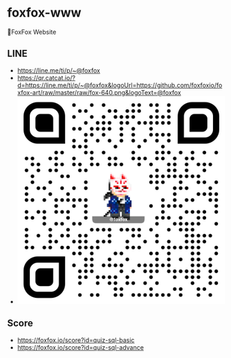 # foxfox-www

🦊FoxFox Website

## LINE

- https://line.me/ti/p/~@foxfox
- https://qr.catcat.io/?d=https://line.me/ti/p/~@foxfox&logoUrl=https://github.com/foxfoxio/foxfox-art/raw/master/raw/fox-640.png&logoText=@foxfox
- ![](https://github.com/foxfoxio/foxfox-www/raw/master/web/public/img/qr.png)

## Score

- https://foxfox.io/score?id=quiz-sql-basic
- https://foxfox.io/score?id=quiz-sql-advance
